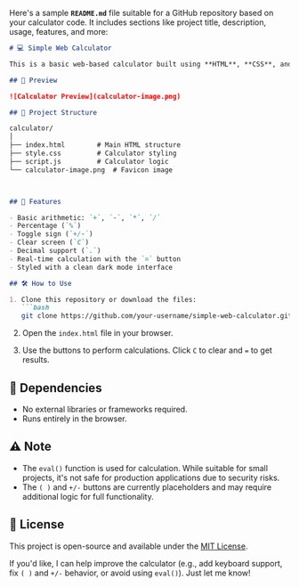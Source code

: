 Here's a sample **`README.md`** file suitable for a GitHub repository based on your calculator code. It includes sections like project title, description, usage, features, and more:

```markdown
# 💻 Simple Web Calculator

This is a basic web-based calculator built using **HTML**, **CSS**, and **JavaScript**. It supports arithmetic operations such as addition, subtraction, multiplication, and division, along with additional features like percentage and sign toggling.

## 📸 Preview

![Calculator Preview](calculator-image.png)

## 📂 Project Structure

calculator/
│
├── index.html        # Main HTML structure
├── style.css         # Calculator styling
├── script.js         # Calculator logic
└── calculator-image.png  # Favicon image



## 🚀 Features

- Basic arithmetic: `+`, `-`, `*`, `/`
- Percentage (`%`)
- Toggle sign (`+/-`)
- Clear screen (`C`)
- Decimal support (`.`)
- Real-time calculation with the `=` button
- Styled with a clean dark mode interface

## 🛠️ How to Use

1. Clone this repository or download the files:
   ```bash
   git clone https://github.com/your-username/simple-web-calculator.git
````

2. Open the `index.html` file in your browser.

3. Use the buttons to perform calculations. Click `C` to clear and `=` to get results.

## 📌 Dependencies

* No external libraries or frameworks required.
* Runs entirely in the browser.

## ⚠️ Note

* The `eval()` function is used for calculation. While suitable for small projects, it's not safe for production applications due to security risks.
* The `( )` and `+/-` buttons are currently placeholders and may require additional logic for full functionality.


## 📄 License

This project is open-source and available under the [MIT License](LICENSE).

If you'd like, I can help improve the calculator (e.g., add keyboard support, fix `( )` and `+/-` behavior, or avoid using `eval()`). Just let me know!
```
